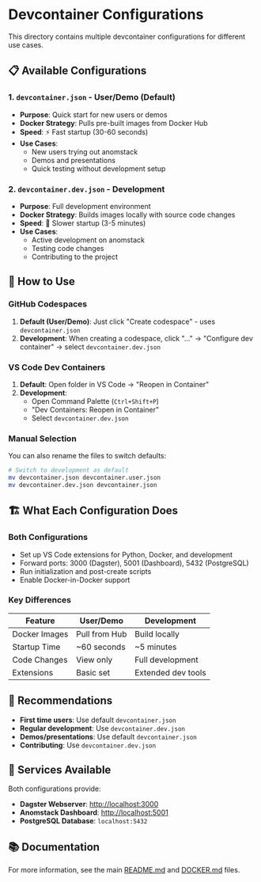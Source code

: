 # Devcontainer Configurations

This directory contains multiple devcontainer configurations for different use cases.

## 📋 Available Configurations

### 1. `devcontainer.json` - **User/Demo** (Default)
- **Purpose**: Quick start for new users or demos
- **Docker Strategy**: Pulls pre-built images from Docker Hub
- **Speed**: ⚡ Fast startup (30-60 seconds)
- **Use Cases**:
  - New users trying out anomstack
  - Demos and presentations
  - Quick testing without development setup

### 2. `devcontainer.dev.json` - **Development**
- **Purpose**: Full development environment
- **Docker Strategy**: Builds images locally with source code changes
- **Speed**: 🐌 Slower startup (3-5 minutes)
- **Use Cases**:
  - Active development on anomstack
  - Testing code changes
  - Contributing to the project

## 🚀 How to Use

### GitHub Codespaces

1. **Default (User/Demo)**: Just click "Create codespace" - uses `devcontainer.json`
2. **Development**: When creating a codespace, click "..." → "Configure dev container" → select `devcontainer.dev.json`

### VS Code Dev Containers

1. **Default**: Open folder in VS Code → "Reopen in Container"
2. **Development**:
   - Open Command Palette (`Ctrl+Shift+P`)
   - "Dev Containers: Reopen in Container"
   - Select `devcontainer.dev.json`

### Manual Selection

You can also rename the files to switch defaults:
```bash
# Switch to development as default
mv devcontainer.json devcontainer.user.json
mv devcontainer.dev.json devcontainer.json
```

## 🏗️ What Each Configuration Does

### Both Configurations
- Set up VS Code extensions for Python, Docker, and development
- Forward ports: 3000 (Dagster), 5001 (Dashboard), 5432 (PostgreSQL)
- Run initialization and post-create scripts
- Enable Docker-in-Docker support

### Key Differences
| Feature | User/Demo | Development |
|---------|-----------|-------------|
| Docker Images | Pull from Hub | Build locally |
| Startup Time | ~60 seconds | ~5 minutes |
| Code Changes | View only | Full development |
| Extensions | Basic set | Extended dev tools |

## 🎯 Recommendations

- **First time users**: Use default `devcontainer.json`
- **Regular development**: Use `devcontainer.dev.json`
- **Demos/presentations**: Use default `devcontainer.json`
- **Contributing**: Use `devcontainer.dev.json`

## 🔧 Services Available

Both configurations provide:
- **Dagster Webserver**: [http://localhost:3000](http://localhost:3000)
- **Anomstack Dashboard**: [http://localhost:5001](http://localhost:5001)
- **PostgreSQL Database**: `localhost:5432`

## 📚 Documentation

For more information, see the main [README.md](../README.md) and [DOCKER.md](../DOCKER.md) files.
